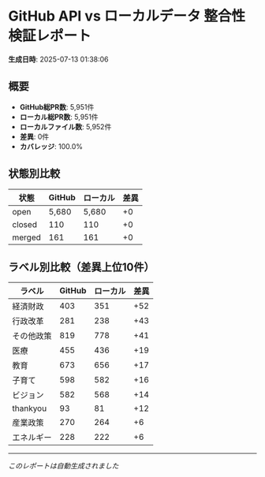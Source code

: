 # GitHub API vs ローカルデータ 整合性検証レポート

**生成日時**: 2025-07-13 01:38:06

## 概要

- **GitHub総PR数**: 5,951件
- **ローカル総PR数**: 5,951件
- **ローカルファイル数**: 5,952件
- **差異**: 0件
- **カバレッジ**: 100.0%

## 状態別比較

| 状態 | GitHub | ローカル | 差異 |
|------|--------|----------|------|
| open | 5,680 | 5,680 | +0 |
| closed | 110 | 110 | +0 |
| merged | 161 | 161 | +0 |

## ラベル別比較（差異上位10件）

| ラベル | GitHub | ローカル | 差異 |
|--------|--------|----------|------|
| 経済財政 | 403 | 351 | +52 |
| 行政改革 | 281 | 238 | +43 |
| その他政策 | 819 | 778 | +41 |
| 医療 | 455 | 436 | +19 |
| 教育 | 673 | 656 | +17 |
| 子育て | 598 | 582 | +16 |
| ビジョン | 582 | 568 | +14 |
| thankyou | 93 | 81 | +12 |
| 産業政策 | 270 | 264 | +6 |
| エネルギー | 228 | 222 | +6 |

---
*このレポートは自動生成されました*